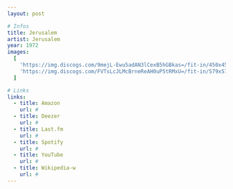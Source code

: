 ```yaml
---
layout: post

# Infos
title: Jerusalem
artist: Jerusalem
year: 1972
images:
  [
    'https://img.discogs.com/9mejL-Ewu5adAN3lCexB5hGBkas=/fit-in/450x450/filters:strip_icc():format(jpeg):mode_rgb():quality(90)/discogs-images/R-2501404-1287472563.jpeg.jpg',
    'https://img.discogs.com/FVTsLcJLMcBrneReAH0uP5tRMxU=/fit-in/579x571/filters:strip_icc():format(jpeg):mode_rgb():quality(90)/discogs-images/R-2501404-1363027602-6076.jpeg.jpg',
  ]

# Links
links:
  - title: Amazon
    url: #
  - title: Deezer
    url: #
  - title: Last.fm
    url: #
  - title: Spotify
    url: #
  - title: YouTube
    url: #
  - title: Wikipedia-w
    url: #
---
```

